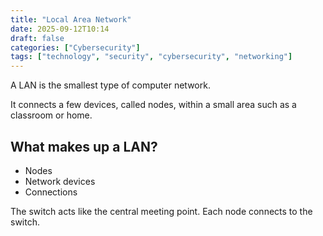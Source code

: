 ```yaml
---
title: "Local Area Network"
date: 2025-09-12T10:14
draft: false
categories: ["Cybersecurity"]
tags: ["technology", "security", "cybersecurity", "networking"]
---
```


A LAN is the smallest type of computer network.

It connects a few devices, called nodes, within a small area such as a classroom or home.

## What makes up a LAN?

- Nodes
- Network devices
- Connections

The switch acts like the central meeting point. Each node connects to the switch.
